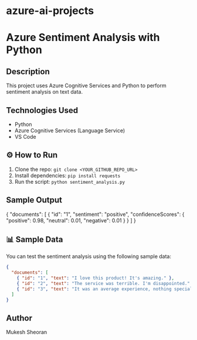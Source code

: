 # azure-ai-projects
# Azure Sentiment Analysis with Python

## Description
This project uses Azure Cognitive Services and Python to perform sentiment analysis on text data.

## Technologies Used
- Python
- Azure Cognitive Services (Language Service)
- VS Code

## ⚙️ How to Run
1. Clone the repo: `git clone <YOUR_GITHUB_REPO_URL>`
2. Install dependencies: `pip install requests`
3. Run the script: `python sentiment_analysis.py`

## Sample Output
{ "documents": [ { "id": "1", "sentiment": "positive", "confidenceScores": { "positive": 0.98, "neutral": 0.01, "negative": 0.01 } } ] }

## 📊 Sample Data
You can test the sentiment analysis using the following sample data:
```json
{
  "documents": [
    { "id": "1", "text": "I love this product! It's amazing." },
    { "id": "2", "text": "The service was terrible. I'm disappointed." },
    { "id": "3", "text": "It was an average experience, nothing special." }
  ]
}

```

## Author
Mukesh Sheoran

